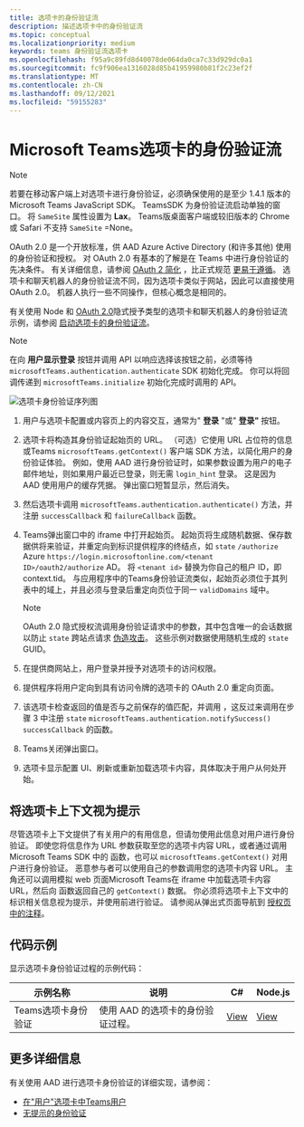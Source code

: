 ```yaml
---
title: 选项卡的身份验证流
description: 描述选项卡中的身份验证流
ms.topic: conceptual
ms.localizationpriority: medium
keywords: teams 身份验证流选项卡
ms.openlocfilehash: f95a9c89fd8d40078de064da0ca7c33d929dc0a1
ms.sourcegitcommit: fc9f906ea1316028d85b41959980b81f2c23ef2f
ms.translationtype: MT
ms.contentlocale: zh-CN
ms.lasthandoff: 09/12/2021
ms.locfileid: "59155283"
---
```

# <a name="microsoft-teams-authentication-flow-for-tabs"></a>Microsoft Teams选项卡的身份验证流

> [!NOTE]
> 若要在移动客户端上对选项卡进行身份验证，必须确保使用的是至少 1.4.1 版本的 Microsoft Teams JavaScript SDK。
> TeamsSDK 为身份验证流启动单独的窗口。 将 `SameSite` 属性设置为 **Lax**。 Teams版桌面客户端或较旧版本的 Chrome 或 Safari 不支持 `SameSite` =None。

OAuth 2.0 是一个开放标准，供 AAD Azure Active Directory (和许多其他) 使用的身份验证和授权。 对 OAuth 2.0 有基本的了解是在 Teams 中进行身份验证的先决条件。 有关详细信息，请参阅 [OAuth 2 简化](https://aaronparecki.com/oauth-2-simplified/) ，比正式规范 [更易于遵循](https://oauth.net/2/)。 选项卡和聊天机器人的身份验证流不同，因为选项卡类似于网站，因此可以直接使用 OAuth 2.0。 机器人执行一些不同操作，但核心概念是相同的。

有关使用 Node 和 [OAuth 2.0](https://oauth.net/2/grant-types/implicit/)隐式授予类型的选项卡和聊天机器人的身份验证流示例，请参阅 [启动选项卡的身份验证流](~/tabs/how-to/authentication/auth-tab-aad.md#initiate-authentication-flow)。

> [!NOTE]
> 在向 **用户显示登录** 按钮并调用 API 以响应选择该按钮之前，必须等待 `microsoftTeams.authentication.authenticate` SDK 初始化完成。 你可以将回调传递到 `microsoftTeams.initialize` 初始化完成时调用的 API。

![选项卡身份验证序列图](~/assets/images/authentication/tab_auth_sequence_diagram.png)

1. 用户与选项卡配置或内容页上的内容交互，通常为" **登录** "或" **登录"** 按钮。
2. 选项卡将构造其身份验证起始页的 URL。 （可选）它使用 URL 占位符的信息或Teams `microsoftTeams.getContext()` 客户端 SDK 方法，以简化用户的身份验证体验。 例如，使用 AAD 进行身份验证时，如果参数设置为用户的电子邮件地址，则如果用户最近已登录，则无需 `login_hint` 登录。 这是因为 AAD 使用用户的缓存凭据。 弹出窗口短暂显示，然后消失。
3. 然后选项卡调用 `microsoftTeams.authentication.authenticate()` 方法，并注册 `successCallback` 和 `failureCallback` 函数。
4. Teams弹出窗口中的 iframe 中打开起始页。 起始页将生成随机数据、保存数据供将来验证，并重定向到标识提供程序的终结点，如 `state` `/authorize` Azure `https://login.microsoftonline.com/<tenant ID>/oauth2/authorize` AD。 将 `<tenant id>` 替换为你自己的租户 ID，即 context.tid。
与应用程序中的Teams身份验证流类似，起始页必须位于其列表中的域上，并且必须与登录后重定向页位于同一 `validDomains` 域中。

    > [!NOTE]
    > OAuth 2.0 隐式授权流调用身份验证请求中的参数，其中包含唯一的会话数据以防止 `state` 跨站点请求 [伪造攻击](https://en.wikipedia.org/wiki/Cross-site_request_forgery)。 这些示例对数据使用随机生成的 `state` GUID。

5. 在提供商网站上，用户登录并授予对选项卡的访问权限。
6. 提供程序将用户定向到具有访问令牌的选项卡的 OAuth 2.0 重定向页面。
7. 该选项卡检查返回的值是否与之前保存的值匹配，并调用 ，这反过来调用在步骤 3 中注册 `state` `microsoftTeams.authentication.notifySuccess()` `successCallback` 的函数。
8. Teams关闭弹出窗口。
9. 选项卡显示配置 UI、刷新或重新加载选项卡内容，具体取决于用户从何处开始。

## <a name="treat-tab-context-as-hints"></a>将选项卡上下文视为提示

尽管选项卡上下文提供了有关用户的有用信息，但请勿使用此信息对用户进行身份验证。 即使您将信息作为 URL 参数获取至您的选项卡内容 URL，或者通过调用 Microsoft Teams SDK 中的 函数，也可以 `microsoftTeams.getContext()` 对用户进行身份验证。 恶意参与者可以使用自己的参数调用您的选项卡内容 URL。 主角还可以调用模拟 web 页面Microsoft Teams在 iframe 中加载选项卡内容 URL，然后向 函数返回自己的 `getContext()` 数据。 你必须将选项卡上下文中的标识相关信息视为提示，并使用前进行验证。 请参阅从弹出式页面导航到 [授权页中的注释](~/tabs/how-to/authentication/auth-tab-aad.md#navigate-to-the-authorization-page-from-your-popup-page)。

## <a name="code-sample"></a>代码示例

显示选项卡身份验证过程的示例代码：

| **示例名称** | **说明** | **C#** | **Node.js** |
|-----------------|-----------------|-------------|------------|
| Teams选项卡身份验证 | 使用 AAD 的选项卡的身份验证过程。 | [View](https://github.com/OfficeDev/Microsoft-Teams-Samples/tree/main/samples/app-complete-sample/csharp) | [View](https://github.com/OfficeDev/Microsoft-Teams-Samples/tree/main/samples/app-complete-sample/nodejs) |

## <a name="more-details"></a>更多详细信息

有关使用 AAD 进行选项卡身份验证的详细实现，请参阅：

* [在"用户"选项卡中Teams用户](~/tabs/how-to/authentication/auth-tab-AAD.md)
* [无提示的身份验证](~/tabs/how-to/authentication/auth-silent-AAD.md)
